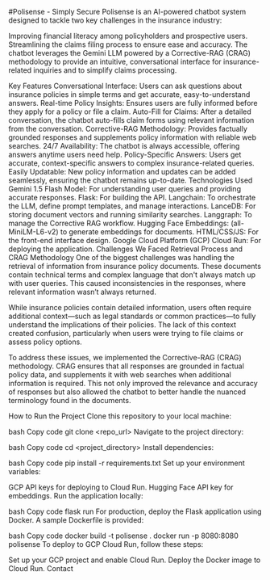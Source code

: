 #Polisense - Simply Secure
Polisense is an AI-powered chatbot system designed to tackle two key challenges in the insurance industry:

Improving financial literacy among policyholders and prospective users.
Streamlining the claims filing process to ensure ease and accuracy.
The chatbot leverages the Gemini LLM powered by a Corrective-RAG (CRAG) methodology to provide an intuitive, conversational interface for insurance-related inquiries and to simplify claims processing.

Key Features
Conversational Interface: Users can ask questions about insurance policies in simple terms and get accurate, easy-to-understand answers.
Real-time Policy Insights: Ensures users are fully informed before they apply for a policy or file a claim.
Auto-Fill for Claims: After a detailed conversation, the chatbot auto-fills claim forms using relevant information from the conversation.
Corrective-RAG Methodology: Provides factually grounded responses and supplements policy information with reliable web searches.
24/7 Availability: The chatbot is always accessible, offering answers anytime users need help.
Policy-Specific Answers: Users get accurate, context-specific answers to complex insurance-related queries.
Easily Updatable: New policy information and updates can be added seamlessly, ensuring the chatbot remains up-to-date.
Technologies Used
Gemini 1.5 Flash Model: For understanding user queries and providing accurate responses.
Flask: For building the API.
Langchain: To orchestrate the LLM, define prompt templates, and manage interactions.
LanceDB: For storing document vectors and running similarity searches.
Langgraph: To manage the Corrective RAG workflow.
Hugging Face Embeddings: (all-MiniLM-L6-v2) to generate embeddings for documents.
HTML/CSS/JS: For the front-end interface design.
Google Cloud Platform (GCP) Cloud Run: For deploying the application.
Challenges We Faced
Retrieval Process and CRAG Methodology
One of the biggest challenges was handling the retrieval of information from insurance policy documents. These documents contain technical terms and complex language that don't always match up with user queries. This caused inconsistencies in the responses, where relevant information wasn’t always returned.

While insurance policies contain detailed information, users often require additional context—such as legal standards or common practices—to fully understand the implications of their policies. The lack of this context created confusion, particularly when users were trying to file claims or assess policy options.

To address these issues, we implemented the Corrective-RAG (CRAG) methodology. CRAG ensures that all responses are grounded in factual policy data, and supplements it with web searches when additional information is required. This not only improved the relevance and accuracy of responses but also allowed the chatbot to better handle the nuanced terminology found in the documents.

How to Run the Project
Clone this repository to your local machine:

bash
Copy code
git clone <repo_url>
Navigate to the project directory:

bash
Copy code
cd <project_directory>
Install dependencies:

bash
Copy code
pip install -r requirements.txt
Set up your environment variables:

GCP API keys for deploying to Cloud Run.
Hugging Face API key for embeddings.
Run the application locally:

bash
Copy code
flask run
For production, deploy the Flask application using Docker. A sample Dockerfile is provided:

bash
Copy code
docker build -t polisense .
docker run -p 8080:8080 polisense
To deploy to GCP Cloud Run, follow these steps:

Set up your GCP project and enable Cloud Run.
Deploy the Docker image to Cloud Run.
Contact

